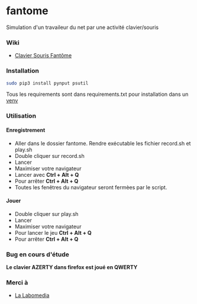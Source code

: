 # fantome

Simulation d'un travaileur du net par une activité clavier/souris

### Wiki

* [Clavier Souris Fantôme](https://ressources.labomedia.org/clavier_souris_fantome)


### Installation

```bash
sudo pip3 install pynput psutil
```
Tous les requirements sont dans requirements.txt pour installation dans un [venv](https://ressources.labomedia.org/virtualenv)

### Utilisation

#### Enregistrement

* Aller dans le dossier fantome. Rendre exécutable les fichier record.sh et play.sh
* Double cliquer sur record.sh
* Lancer
* Maximiser votre navigateur
* Lancer avec __Ctrl + Alt + Q__
* Pour arrêter __Ctrl + Alt + Q__
* Toutes les fenêtres du navigateur seront fermèes par le script.

#### Jouer

* Double cliquer sur play.sh
* Lancer
* Maximiser votre navigateur
* Pour lancer le jeu __Ctrl + Alt + Q__
* Pour arrêter __Ctrl + Alt + Q__

### Bug en cours d'étude

__Le clavier AZERTY dans firefox est joué en QWERTY__

### Merci à

  * [La Labomedia](https://labomedia.org)
